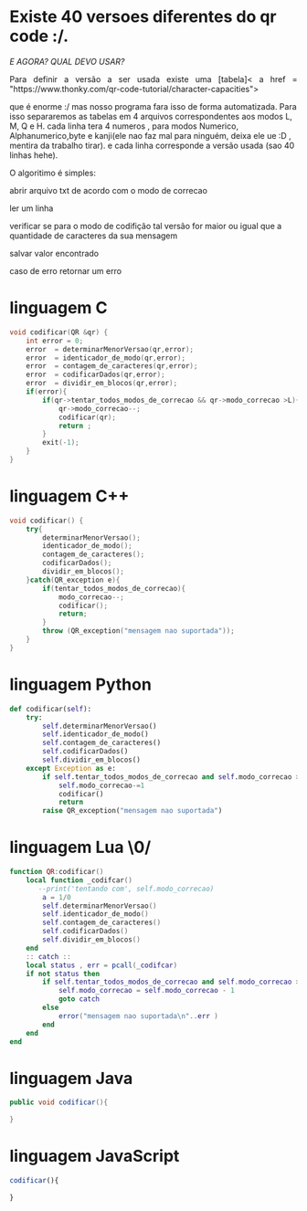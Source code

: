 # Existe 40 versoes diferentes do qr code :/.

*E AGORA? QUAL DEVO USAR?*

 
 <p align="justify">
 	Para definir a versão a ser usada existe uma [tabela]< a href = "https://www.thonky.com/qr-code-tutorial/character-capacities"></p> que é enorme :/
 	mas nosso programa fara isso de forma automatizada. Para isso separaremos as tabelas em 4 arquivos
 	correspondentes aos modos L, M, Q e H. cada linha tera 4 numeros , para modos Numerico, Alphanumerico,byte e kanji(ele nao faz mal para ninguém, deixa ele ue :D , mentira da trabalho tirar). e cada linha corresponde a versão usada (sao 40 linhas hehe).
</p>


 <p align="justify">
 	O algoritimo é simples:
 </p>
 <p align="justify">
 	abrir arquivo txt de acordo com o modo de correcao
 	<p></p>
 	ler um linha 
 	<p></p>
 	verificar se para o modo de codifição tal versão for maior ou igual que a quantidade de caracteres da sua mensagem
 	<p></p>
 	salvar valor encontrado
 	<p></p>
 	caso de erro retornar um erro
</p>



# linguagem C
```C
void codificar(QR &qr) {
	int error = 0;
	error  = determinarMenorVersao(qr,error);
	error  = identicador_de_modo(qr,error);
	error  = contagem_de_caracteres(qr,error);
	error  = codificarDados(qr,error);
	error  = dividir_em_blocos(qr,error);
	if(error){
		if(qr->tentar_todos_modos_de_correcao && qr->modo_correcao >L){
			qr->modo_correcao--;
			codificar(qr);
			return ;
		}
		exit(-1);
	}
}
```
# linguagem C++ 
```Cpp
void codificar() {
	try{
		determinarMenorVersao();
	 	identicador_de_modo();
		contagem_de_caracteres();
		codificarDados();
		dividir_em_blocos();
	}catch(QR_exception e){
		if(tentar_todos_modos_de_correcao){
			modo_correcao--;
			codificar();
			return;
		}
		throw (QR_exception("mensagem nao suportada"));
	}
}
```
# linguagem Python
```Python
def codificar(self):
    try:
    	self.determinarMenorVersao()
	 	self.identicador_de_modo()
		self.contagem_de_caracteres()
		self.codificarDados()
		self.dividir_em_blocos()
    except Exception as e:
    	if self.tentar_todos_modos_de_correcao and self.modo_correcao > L:
    		self.modo_correcao-=1
    		codificar()
    		return
    	raise QR_exception("mensagem nao suportada")
```
# linguagem Lua \0/
```lua
function QR:codificar()
    local function _codifcar()
       --print('tentando com', self.modo_correcao)
        a = 1/0
        self.determinarMenorVersao()
        self.identicador_de_modo()
        self.contagem_de_caracteres()
        self.codificarDados()
        self.dividir_em_blocos()
    end
    :: catch ::
    local status , err = pcall(_codifcar)
    if not status then
        if self.tentar_todos_modos_de_correcao and self.modo_correcao > L then
            self.modo_correcao = self.modo_correcao - 1
            goto catch
        else
            error("mensagem nao suportada\n"..err )
        end
    end
end
```
# linguagem Java
```Java
public void codificar(){
   
}
```
# linguagem JavaScript
```javaScript
codificar(){
  
}
```

